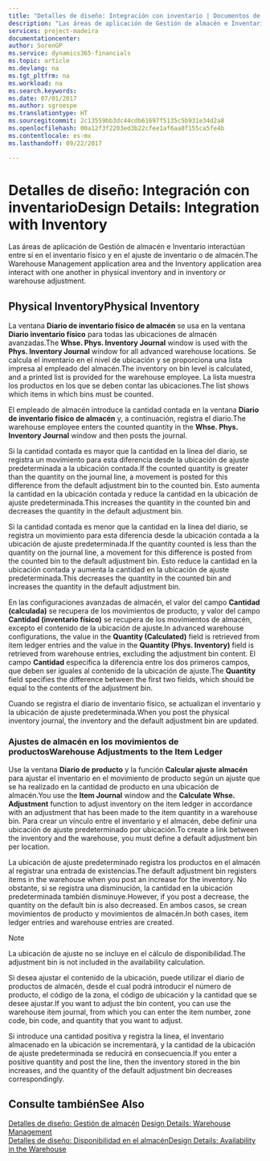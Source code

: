 ```yaml
---
title: "Detalles de diseño: Integración con inventario | Documentos de Microsoft"
description: "Las áreas de aplicación de Gestión de almacén e Inventario interactúan entre sí en el inventario físico y en el ajuste de inventario o de almacén."
services: project-madeira
documentationcenter: 
author: SorenGP
ms.service: dynamics365-financials
ms.topic: article
ms.devlang: na
ms.tgt_pltfrm: na
ms.workload: na
ms.search.keywords: 
ms.date: 07/01/2017
ms.author: sgroespe
ms.translationtype: HT
ms.sourcegitcommit: 2c13559bb3dc44cdb61697f5135c5b931e34d2a8
ms.openlocfilehash: 00a12f3f2203ed3b22cfee1af6aa8f155ca5fe4b
ms.contentlocale: es-mx
ms.lasthandoff: 09/22/2017

---
```

# <a name="design-details-integration-with-inventory"></a><span data-ttu-id="c5d7d-103">Detalles de diseño: Integración con inventario</span><span class="sxs-lookup"><span data-stu-id="c5d7d-103">Design Details: Integration with Inventory</span></span>
<span data-ttu-id="c5d7d-104">Las áreas de aplicación de Gestión de almacén e Inventario interactúan entre sí en el inventario físico y en el ajuste de inventario o de almacén.</span><span class="sxs-lookup"><span data-stu-id="c5d7d-104">The Warehouse Management application area and the Inventory application area interact with one another in physical inventory and in inventory or warehouse adjustment.</span></span>  
  
## <a name="physical-inventory"></a><span data-ttu-id="c5d7d-105">Physical Inventory</span><span class="sxs-lookup"><span data-stu-id="c5d7d-105">Physical Inventory</span></span>  
 <span data-ttu-id="c5d7d-106">La ventana **Diario de inventario físico de almacén** se usa en la ventana **Diario inventario físico** para todas las ubicaciones de almacén avanzadas.</span><span class="sxs-lookup"><span data-stu-id="c5d7d-106">The **Whse. Phys. Inventory Journal** window is used with the **Phys. Inventory Journal** window for all advanced warehouse locations.</span></span> <span data-ttu-id="c5d7d-107">Se calcula el inventario en el nivel de ubicación y se proporciona una lista impresa al empleado del almacén.</span><span class="sxs-lookup"><span data-stu-id="c5d7d-107">The inventory on bin level is calculated, and a printed list is provided for the warehouse employee.</span></span> <span data-ttu-id="c5d7d-108">La lista muestra los productos en los que se deben contar las ubicaciones.</span><span class="sxs-lookup"><span data-stu-id="c5d7d-108">The list shows which items in which bins must be counted.</span></span>  
  
 <span data-ttu-id="c5d7d-109">El empleado de almacén introduce la cantidad contada en la ventana **Diario de inventario físico de almacén** y, a continuación, registra el diario.</span><span class="sxs-lookup"><span data-stu-id="c5d7d-109">The warehouse employee enters the counted quantity in the **Whse. Phys. Inventory Journal** window and then posts the journal.</span></span>  
  
 <span data-ttu-id="c5d7d-110">Si la cantidad contada es mayor que la cantidad en la línea del diario, se registra un movimiento para esta diferencia desde la ubicación de ajuste predeterminada a la ubicación contada.</span><span class="sxs-lookup"><span data-stu-id="c5d7d-110">If the counted quantity is greater than the quantity on the journal line, a movement is posted for this difference from the default adjustment bin to the counted bin.</span></span> <span data-ttu-id="c5d7d-111">Esto aumenta la cantidad en la ubicación contada y reduce la cantidad en la ubicación de ajuste predeterminada.</span><span class="sxs-lookup"><span data-stu-id="c5d7d-111">This increases the quantity in the counted bin and decreases the quantity in the default adjustment bin.</span></span>  
  
 <span data-ttu-id="c5d7d-112">Si la cantidad contada es menor que la cantidad en la línea del diario, se registra un movimiento para esta diferencia desde la ubicación contada a la ubicación de ajuste predeterminada.</span><span class="sxs-lookup"><span data-stu-id="c5d7d-112">If the quantity counted is less than the quantity on the journal line, a movement for this difference is posted from the counted bin to the default adjustment bin.</span></span> <span data-ttu-id="c5d7d-113">Esto reduce la cantidad en la ubicación contada y aumenta la cantidad en la ubicación de ajuste predeterminada.</span><span class="sxs-lookup"><span data-stu-id="c5d7d-113">This decreases the quantity in the counted bin and increases the quantity in the default adjustment bin.</span></span>  
  
 <span data-ttu-id="c5d7d-114">En las configuraciones avanzadas de almacén, el valor del campo **Cantidad (calculada)** se recupera de los movimientos de producto, y valor del campo **Cantidad (inventario físico)** se recupera de los movimientos de almacén, excepto el contenido de la ubicación de ajuste.</span><span class="sxs-lookup"><span data-stu-id="c5d7d-114">In advanced warehouse configurations, the value in the **Quantity (Calculated)** field is retrieved from item ledger entries and the value in the **Quantity (Phys. Inventory)** field is retrieved from warehouse entries, excluding the adjustment bin content.</span></span> <span data-ttu-id="c5d7d-115">El campo **Cantidad** especifica la diferencia entre los dos primeros campos, que deben ser iguales al contenido de la ubicación de ajuste.</span><span class="sxs-lookup"><span data-stu-id="c5d7d-115">The **Quantity** field specifies the difference between the first two fields, which should be equal to the contents of the adjustment bin.</span></span>  
  
 <span data-ttu-id="c5d7d-116">Cuando se registra el diario de inventario físico, se actualizan el inventario y la ubicación de ajuste predeterminada.</span><span class="sxs-lookup"><span data-stu-id="c5d7d-116">When you post the physical inventory journal, the inventory and the default adjustment bin are updated.</span></span>  
  
### <a name="warehouse-adjustments-to-the-item-ledger"></a><span data-ttu-id="c5d7d-117">Ajustes de almacén en los movimientos de productos</span><span class="sxs-lookup"><span data-stu-id="c5d7d-117">Warehouse Adjustments to the Item Ledger</span></span>  
 <span data-ttu-id="c5d7d-118">Use la ventana **Diario de producto** y la función **Calcular ajuste almacén** para ajustar el inventario en el movimiento de producto según un ajuste que se ha realizado en la cantidad de producto en una ubicación de almacén.</span><span class="sxs-lookup"><span data-stu-id="c5d7d-118">You use the **Item Journal** window and the **Calculate Whse. Adjustment** function to adjust inventory on the item ledger in accordance with an adjustment that has been made to the item quantity in a warehouse bin.</span></span> <span data-ttu-id="c5d7d-119">Para crear un vínculo entre el inventario y el almacén, debe definir una ubicación de ajuste predeterminado por ubicación.</span><span class="sxs-lookup"><span data-stu-id="c5d7d-119">To create a link between the inventory and the warehouse, you must define a default adjustment bin per location.</span></span>  
  
 <span data-ttu-id="c5d7d-120">La ubicación de ajuste predeterminado registra los productos en el almacén al registrar una entrada de existencias.</span><span class="sxs-lookup"><span data-stu-id="c5d7d-120">The default adjustment bin registers items in the warehouse when you post an increase for the inventory.</span></span> <span data-ttu-id="c5d7d-121">No obstante, si se registra una disminución, la cantidad en la ubicación predeterminada también disminuye.</span><span class="sxs-lookup"><span data-stu-id="c5d7d-121">However, if you post a decrease, the quantity on the default bin is also decreased.</span></span> <span data-ttu-id="c5d7d-122">En ambos casos, se crean movimientos de producto y movimientos de almacén.</span><span class="sxs-lookup"><span data-stu-id="c5d7d-122">In both cases, item ledger entries and warehouse entries are created.</span></span>  
  
> [!NOTE]  
>  <span data-ttu-id="c5d7d-123">La ubicación de ajuste no se incluye en el cálculo de disponibilidad.</span><span class="sxs-lookup"><span data-stu-id="c5d7d-123">The adjustment bin is not included in the availability calculation.</span></span>  
  
 <span data-ttu-id="c5d7d-124">Si desea ajustar el contenido de la ubicación, puede utilizar el diario de productos de almacén, desde el cual podrá introducir el número de producto, el código de la zona, el código de ubicación y la cantidad que se desee ajustar.</span><span class="sxs-lookup"><span data-stu-id="c5d7d-124">If you want to adjust the bin content, you can use the warehouse item journal, from which you can enter the item number, zone code, bin code, and quantity that you want to adjust.</span></span>  
  
 <span data-ttu-id="c5d7d-125">Si introduce una cantidad positiva y registra la línea, el inventario almacenado en la ubicación se incrementará, y la cantidad de la ubicación de ajuste predeterminada se reducirá en consecuencia.</span><span class="sxs-lookup"><span data-stu-id="c5d7d-125">If you enter a positive quantity and post the line, then the inventory stored in the bin increases, and the quantity of the default adjustment bin decreases correspondingly.</span></span>  
  
## <a name="see-also"></a><span data-ttu-id="c5d7d-126">Consulte también</span><span class="sxs-lookup"><span data-stu-id="c5d7d-126">See Also</span></span>  
 <span data-ttu-id="c5d7d-127">[Detalles de diseño: Gestión de almacén](design-details-warehouse-management.md) </span><span class="sxs-lookup"><span data-stu-id="c5d7d-127">[Design Details: Warehouse Management](design-details-warehouse-management.md) </span></span>  
 [<span data-ttu-id="c5d7d-128">Detalles de diseño: Disponibilidad en el almacén</span><span class="sxs-lookup"><span data-stu-id="c5d7d-128">Design Details: Availability in the Warehouse</span></span>](design-details-availability-in-the-warehouse.md)

